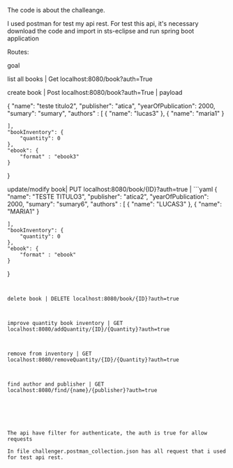 The code is about the challeange.


I used postman for test my api rest.
For test this api, it's necessary download the code and import in sts-eclipse and run spring boot application



Routes:

goal

list all books    |  Get localhost:8080/book?auth=True

create book		  |  Post localhost:8080/book?auth=True |  payload 

{
    "name": "teste titulo2",
    "publisher": "atica",
    "yearOfPublication": 2000,
    "sumary": "sumary",
    "authors" : [
                    {
                        "name": "lucas3"
                    },
                    {
                        "name": "maria1"
                    }

    ],
    "bookInventory": {
        "quantity": 0
    },
    "ebook": {
        "format" : "ebook3"
    }
} 

update/modify book| PUT  localhost:8080/book/{ID}?auth=true | ```yaml {
    "name": "TESTE TITULO3",
    "publisher": "atica2",
    "yearOfPublication": 2000,
    "sumary": "sumary6",
    "authors" : [
                    {
                        "name": "LUCAS3"
                    },
                    {
                        "name": "MARIA1"
                    }

    ],
    "bookInventory": {
        "quantity": 0
    },
    "ebook": {
        "format" : "ebook"
    }
}
```


delete book | DELETE localhost:8080/book/{ID}?auth=true



improve quantity book inventory | GET localhost:8080/addQuantity/{ID}/{Quantity}?auth=true



remove from inventory | GET localhost:8080/removeQuantity/{ID}/{Quantity}?auth=true



find author and publisher | GET localhost:8080/find/{name}/{publisher}?auth=true






The api have filter for authenticate, the auth is true for allow requests

In file challenger.postman_collection.json has all request that i used for test api rest.